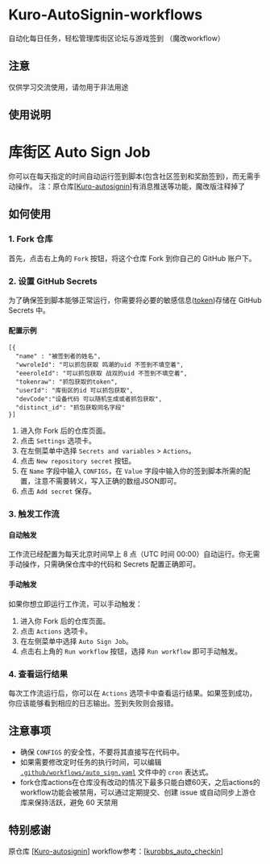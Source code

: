 # Kuro-AutoSignin-workflows

自动化每日任务，轻松管理库街区论坛与游戏签到 （魔改workflow）

## 注意

仅供学习交流使用，请勿用于非法用途

## 使用说明
# 库街区 Auto Sign Job

你可以在每天指定的时间自动运行签到脚本(包含社区签到和奖励签到)，而无需手动操作。
注：原仓库[[Kuro-autosignin](https://github.com/mxyooR/Kuro-autosignin)]有消息推送等功能，魔改版注释掉了

## 如何使用

### 1. Fork 仓库

首先，点击右上角的 `Fork` 按钮，将这个仓库 Fork 到你自己的 GitHub 账户下。

### 2. 设置 GitHub Secrets

为了确保签到脚本能够正常运行，你需要将必要的敏感信息([token](https://blog.tomys.top/2023-07/kuro-token/))存储在 GitHub
Secrets 中。

#### 配置示例
```
[{
  "name" : "被签到者的姓名",
  "wwroleId": "可以抓包获取 鸣潮的uid 不签到不填空着",
  "eeeroleId": "可以抓包获取 战双的uid 不签到不填空着",
  "tokenraw": "抓包获取的token",
  "userId": "库街区的id 可以抓包获取",
  "devCode":"设备代码 可以随机生成或者抓包获取",
  "distinct_id": "抓包获取同名字段"
}]
```

1. 进入你 Fork 后的仓库页面。
2. 点击 `Settings` 选项卡。
3. 在左侧菜单中选择 `Secrets and variables` > `Actions`。
4. 点击 `New repository secret` 按钮。
5. 在 `Name` 字段中输入 `CONFIGS`，在 `Value` 字段中输入你的签到脚本所需的配置，注意不需要转义，写入正确的数组JSON即可。
6. 点击 `Add secret` 保存。

### 3. 触发工作流

#### 自动触发

工作流已经配置为每天北京时间早上 8 点（UTC 时间 00:00）自动运行。你无需手动操作，只需确保仓库中的代码和 Secrets 配置正确即可。

#### 手动触发

如果你想立即运行工作流，可以手动触发：

1. 进入你 Fork 后的仓库页面。
2. 点击 `Actions` 选项卡。
3. 在左侧菜单中选择 `Auto Sign Job`。
4. 点击右上角的 `Run workflow` 按钮，选择 `Run workflow` 即可手动触发。

### 4. 查看运行结果

每次工作流运行后，你可以在 `Actions` 选项卡中查看运行结果。如果签到成功，你应该能够看到相应的日志输出。签到失败则会报错。

## 注意事项

- 确保 `CONFIGS` 的安全性，不要将其直接写在代码中。
- 如果需要修改定时任务的执行时间，可以编辑 [`.github/workflows/auto_sign.yaml`](.github/workflows/auto_checkin.yaml) 文件中的
  `cron` 表达式。
- fork仓库actions在仓库没有改动的情况下最多只能白嫖60天，之后actions的workflow功能会被禁用，可以通过定期提交、创建 issue 或自动同步上游仓库来保持活跃，避免 60 天禁用

## 特别感谢

原仓库 [[Kuro-autosignin](https://github.com/mxyooR/Kuro-autosignin)]
workflow参考：[[kurobbs_auto_checkin](https://github.com/leeezep/kurobbs_auto_checkin)]
